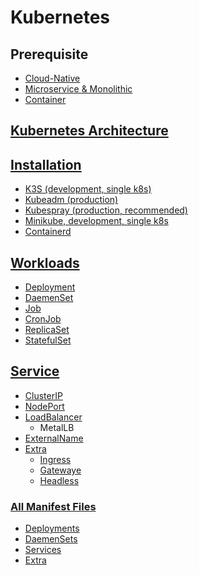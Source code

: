 # Kubernetes

## Prerequisite

- [Cloud-Native](./prerequisite/cloud-native.md)
- [Microservice & Monolithic]()
- [Container]()

## [Kubernetes Architecture](/architecture/README.md)

## [Installation]()

- [K3S (development, single k8s)](./installation/k3s.md)
- [Kubeadm (production)](./installation/kubeadm.md)
- [Kubespray (production, recommended)](./installation/kubespray.md)
- [Minikube, development, single k8s](./installation/minikube.md)
- [Containerd](./installation/containerd.md)

## [Workloads](/workloads/README.md)

- [Deployment](/workloads/deployment/README.md)
- [DaemenSet](/workloads/daemonset/README.md)
- [Job](/workloads/job/README.md)
- [CronJob](/workloads/cronjob/README.md)
- [ReplicaSet](/workloads/replicaset/README.md)
- [StatefulSet](/workloads/statefulset/README.md)

## [Service](/service/README.md)

- [ClusterIP](/service/ClusterIP/README.md)
- [NodePort](/service/NodePort/README.md)
- [LoadBalancer](/service/LoadBalancer/README.md)
  - MetalLB
- [ExternalName](/service/ExternalName/README.md)
- [Extra](/service/extra/READMEme)
  - [Ingress](/service/extra/Ingress/README.md)
  - [Gatewaye](/service/extra/Gateway/README.md)
  - [Headless](/service/extra/Headless/README.md)

### [All Manifest Files](/configs/)

- [Deployments](/configs/daemonsets/README.md)
- [DaemenSets](/configs/daemonsets//README.md)
- [Services](/configs/services/README.md)
- [Extra](/configs/extra/README.md)